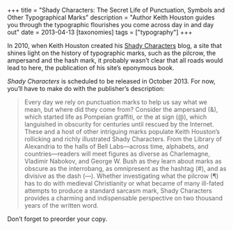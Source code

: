 +++
title = "Shady Characters: The Secret Life of Punctuation, Symbols and Other Typographical Marks"
description = "Author Keith Houston guides you through the typographic flourishes you come across day in and day out"
date = 2013-04-13
[taxonomies]
tags = ["typography"]
+++

In 2010, when Keith Houston created his [Shady Characters](http://www.shadycharacters.co.uk) blog, a site that shines light on the history of typographic marks, such as the pilcrow, the ampersand and the hash mark, it probably wasn’t clear that all roads would lead to here, the publication of his site’s eponymous book.

*Shady Characters* is scheduled to be released in October 2013. For now, you’ll have to make do with the publisher’s description:

> Every day we rely on punctuation marks to help us say what we mean, but where did they come from? Consider the ampersand (&), which started life as Pompeian graffiti, or the at sign (@), which languished in obscurity for centuries until rescued by the Internet. These and a host of other intriguing marks populate Keith Houston’s rollicking and richly illustrated Shady Characters. From the Library of Alexandria to the halls of Bell Labs—across time, alphabets, and countries—readers will meet figures as diverse as Charlemagne, Vladimir Nabokov, and George W. Bush as they learn about marks as obscure as the interrobang, as omnipresent as the hashtag (#), and as divisive as the dash (—). Whether investigating what the pilcrow (¶) has to do with medieval Christianity or what became of many ill-fated attempts to produce a standard sarcasm mark, Shady Characters provides a charming and indispensable perspective on two thousand years of the written word.

Don’t forget to preorder your copy.